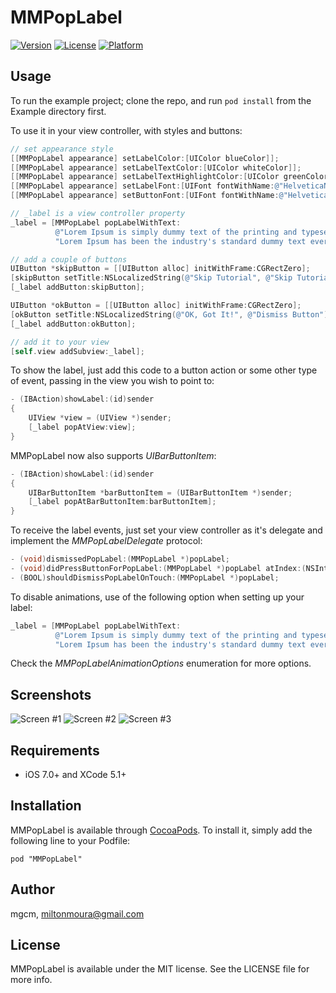 # MMPopLabel

[![Version](https://img.shields.io/cocoapods/v/MMPopLabel.svg?style=flat)](http://cocoadocs.org/docsets/MMPopLabel)
[![License](https://img.shields.io/cocoapods/l/MMPopLabel.svg?style=flat)](http://cocoadocs.org/docsets/MMPopLabel)
[![Platform](https://img.shields.io/cocoapods/p/MMPopLabel.svg?style=flat)](http://cocoadocs.org/docsets/MMPopLabel)

## Usage

To run the example project; clone the repo, and run `pod install` from the Example directory first.

To use it in your view controller, with styles and buttons:

```objective-c
// set appearance style
[[MMPopLabel appearance] setLabelColor:[UIColor blueColor]];
[[MMPopLabel appearance] setLabelTextColor:[UIColor whiteColor]];
[[MMPopLabel appearance] setLabelTextHighlightColor:[UIColor greenColor]];
[[MMPopLabel appearance] setLabelFont:[UIFont fontWithName:@"HelveticaNeue-Light" size:12.0f]];
[[MMPopLabel appearance] setButtonFont:[UIFont fontWithName:@"HelveticaNeue" size:12.0f]];

// _label is a view controller property
_label = [MMPopLabel popLabelWithText:
          @"Lorem Ipsum is simply dummy text of the printing and typesetting industry. "
          "Lorem Ipsum has been the industry's standard dummy text ever since the 1500s."];

// add a couple of buttons
UIButton *skipButton = [[UIButton alloc] initWithFrame:CGRectZero];
[skipButton setTitle:NSLocalizedString(@"Skip Tutorial", @"Skip Tutorial Button") forState:UIControlStateNormal];
[_label addButton:skipButton];

UIButton *okButton = [[UIButton alloc] initWithFrame:CGRectZero];
[okButton setTitle:NSLocalizedString(@"OK, Got It!", @"Dismiss Button") forState:UIControlStateNormal];
[_label addButton:okButton];

// add it to your view
[self.view addSubview:_label];
```

To show the label, just add this code to a button action or some other type of event, passing in the view you wish to point to:

```objective-c
- (IBAction)showLabel:(id)sender
{
	UIView *view = (UIView *)sender;
	[_label popAtView:view];
}
```

MMPopLabel now also supports *UIBarButtonItem*:

```objective-c
- (IBAction)showLabel:(id)sender
{
	UIBarButtonItem *barButtonItem = (UIBarButtonItem *)sender;
	[_label popAtBarButtonItem:barButtonItem];
}
```

To receive the label events, just set your view controller as it's delegate and implement the *MMPopLabelDelegate* protocol:

```objective-c
- (void)dismissedPopLabel:(MMPopLabel *)popLabel;
- (void)didPressButtonForPopLabel:(MMPopLabel *)popLabel atIndex:(NSInteger)index;
- (BOOL)shouldDismissPopLabelOnTouch:(MMPopLabel *)popLabel;
```

To disable animations, use of the following option when setting up your label:

```objective-c
_label = [MMPopLabel popLabelWithText:
          @"Lorem Ipsum is simply dummy text of the printing and typesetting industry. "
          "Lorem Ipsum has been the industry's standard dummy text ever since the 1500s." options:MMPopLabelAnimationOptionDontPop];
```

Check the *MMPopLabelAnimationOptions* enumeration for more options.

## Screenshots

![Screen #1](https://raw.githubusercontent.com/mgcm/MMPopLabel/master/Assets/MMPopLabel-1.png)
![Screen #2](https://raw.githubusercontent.com/mgcm/MMPopLabel/master/Assets/MMPopLabel-2.png)
![Screen #3](https://raw.githubusercontent.com/mgcm/MMPopLabel/master/Assets/MMPopLabel-3.png)

## Requirements

* iOS 7.0+ and XCode 5.1+

## Installation

MMPopLabel is available through [CocoaPods](http://cocoapods.org). To install
it, simply add the following line to your Podfile:

    pod "MMPopLabel"

## Author

mgcm, miltonmoura@gmail.com

## License

MMPopLabel is available under the MIT license. See the LICENSE file for more info.

